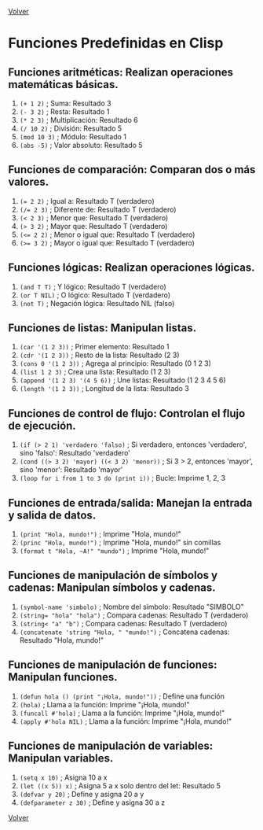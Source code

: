 [Volver](../../README.md)

# Funciones Predefinidas en Clisp

## Funciones aritméticas: Realizan operaciones matemáticas básicas.

1. `(+ 1 2)` ; Suma: Resultado 3
2. `(- 3 2)` ; Resta: Resultado 1
3. `(* 2 3)` ; Multiplicación: Resultado 6
4. `(/ 10 2)` ; División: Resultado 5
5. `(mod 10 3)` ; Módulo: Resultado 1
6. `(abs -5)` ; Valor absoluto: Resultado 5

## Funciones de comparación: Comparan dos o más valores.

1. `(= 2 2)` ; Igual a: Resultado T (verdadero)
2. `(/= 2 3)` ; Diferente de: Resultado T (verdadero)
3. `(< 2 3)` ; Menor que: Resultado T (verdadero)
4. `(> 3 2)` ; Mayor que: Resultado T (verdadero)
5. `(<= 2 2)` ; Menor o igual que: Resultado T (verdadero)
6. `(>= 3 2)` ; Mayor o igual que: Resultado T (verdadero)

## Funciones lógicas: Realizan operaciones lógicas.

1. `(and T T)` ; Y lógico: Resultado T (verdadero)
2. `(or T NIL)` ; O lógico: Resultado T (verdadero)
3. `(not T)` ; Negación lógica: Resultado NIL (falso)

## Funciones de listas: Manipulan listas.

1. `(car '(1 2 3))` ; Primer elemento: Resultado 1
2. `(cdr '(1 2 3))` ; Resto de la lista: Resultado (2 3)
3. `(cons 0 '(1 2 3))` ; Agrega al principio: Resultado (0 1 2 3)
4. `(list 1 2 3)` ; Crea una lista: Resultado (1 2 3)
5. `(append '(1 2 3) '(4 5 6))` ; Une listas: Resultado (1 2 3 4 5 6)
6. `(length '(1 2 3))` ; Longitud de la lista: Resultado 3

## Funciones de control de flujo: Controlan el flujo de ejecución.

1. `(if (> 2 1) 'verdadero 'falso)` ; Si verdadero, entonces 'verdadero', sino 'falso': Resultado 'verdadero'
2. `(cond ((> 3 2) 'mayor) ((< 3 2) 'menor))` ; Si 3 > 2, entonces 'mayor', sino 'menor': Resultado 'mayor'
3. `(loop for i from 1 to 3 do (print i))` ; Bucle: Imprime 1, 2, 3

## Funciones de entrada/salida: Manejan la entrada y salida de datos.

1. `(print "Hola, mundo!")` ; Imprime "Hola, mundo!"
2. `(princ "Hola, mundo!")` ; Imprime "Hola, mundo!" sin comillas
3. `(format t "Hola, ~A!" "mundo")` ; Imprime "Hola, mundo!"

## Funciones de manipulación de símbolos y cadenas: Manipulan símbolos y cadenas.

1. `(symbol-name 'simbolo)` ; Nombre del símbolo: Resultado "SIMBOLO"
2. `(string= "hola" "hola")` ; Compara cadenas: Resultado T (verdadero)
3. `(string< "a" "b")` ; Compara cadenas: Resultado T (verdadero)
4. `(concatenate 'string "Hola, " "mundo!")` ; Concatena cadenas: Resultado "Hola, mundo!"

## Funciones de manipulación de funciones: Manipulan funciones.

1. `(defun hola () (print "¡Hola, mundo!"))` ; Define una función
2. `(hola)` ; Llama a la función: Imprime "¡Hola, mundo!"
3. `(funcall #'hola)` ; Llama a la función: Imprime "¡Hola, mundo!"
4. `(apply #'hola NIL)` ; Llama a la función: Imprime "¡Hola, mundo!"

## Funciones de manipulación de variables: Manipulan variables.

1. `(setq x 10)` ; Asigna 10 a x
2. `(let ((x 5)) x)` ; Asigna 5 a x solo dentro del let: Resultado 5
3. `(defvar y 20)` ; Define y asigna 20 a y
4. `(defparameter z 30)` ; Define y asigna 30 a z

[Volver](../../README.md)